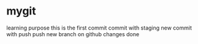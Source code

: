 # mygit
learning purpose
this is the first commit
commit with staging
new commit with push
push new branch on github changes done
